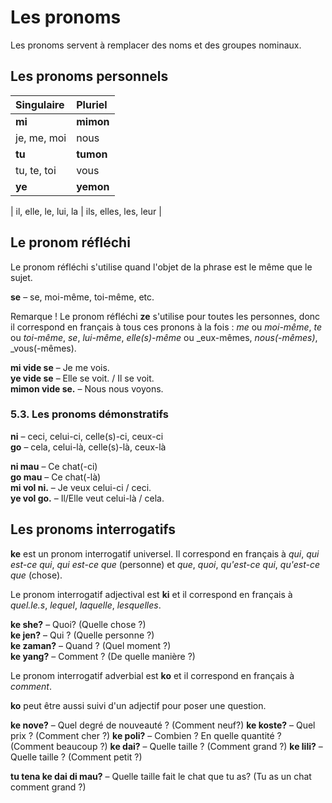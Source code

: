 # Les pronoms

Les pronoms servent à remplacer des noms et des groupes nominaux.


## Les pronoms personnels

| Singulaire  | Pluriel       |
|:------------|:-------------|
| **mi**      | **mimon**    |
| je, me, moi | nous         |
| **tu**      | **tumon**    |
| tu, te, toi | vous         |
| **ye**      | **yemon**    |

| il, elle, le, lui, la | ils, elles, les, leur |


## Le pronom réfléchi

Le pronom réfléchi s'utilise quand l'objet de la phrase est le même que le sujet.

**se** 
– se, moi-même, toi-même, etc.

Remarque ! Le pronom réfléchi **ze** s'utilise pour toutes les personnes, donc il correspond en français à tous ces pronons à la fois : _me_ ou _moi-même_, _te_ ou _toi-même_, _se_, _lui-même_, _elle(s)-même_ ou _eux-mêmes, _nous(-mêmes)_, _vous(-mêmes).

**mi vide se**
– Je me vois.  
**ye vide se**
– Elle se voit. / Il se voit.  
**mimon vide se.**
– Nous nous voyons.


### 5.3. Les pronoms démonstratifs

**ni**
– ceci, celui-ci, celle(s)-ci, ceux-ci  
**go** 
– cela, celui-là, celle(s)-là, ceux-là

**ni mau** 
– Ce chat(-ci)  
**go mau** 
– Ce chat(-là)  
**mi vol ni.** 
– Je veux celui-ci / ceci.  
**ye vol go.** 
– Il/Elle veut celui-là / cela.




## Les pronoms interrogatifs

**ke** est un pronom interrogatif universel.
Il correspond en français à _qui_, _qui est-ce qui_, _qui est-ce que_ (personne) et _que_, _quoi_, _qu'est-ce qui_, _qu'est-ce que_ (chose).

Le pronom interrogatif adjectival est **ki**
et il correspond en français à _quel.le.s_, _lequel_, _laquelle_, _lesquelles_.

**ke she?**
– Quoi? (Quelle chose ?)  
**ke jen?**
– Qui ? (Quelle personne ?)  
**ke zaman?**
– Quand ? (Quel moment ?)  
**ke yang?** 
– Comment ? (De quelle manière ?)

Le pronom interrogatif adverbial est **ko**
et il correspond en français à _comment_.

**ko** peut être aussi suivi d'un adjectif pour poser une question.

**ke nove?**
– Quel degré de nouveauté ? (Comment neuf?)
**ke koste?**
– Quel prix ? (Comment cher ?)
**ke poli?**
– Combien ? En quelle quantité ? (Comment beaucoup ?)
**ke dai?**
– Quelle taille ? (Comment grand ?)
**ke lili?**
– Quelle taille ? (Comment petit ?)

**tu tena ke dai di mau?**
– Quelle taille fait le chat que tu as? (Tu as un chat comment grand ?)

